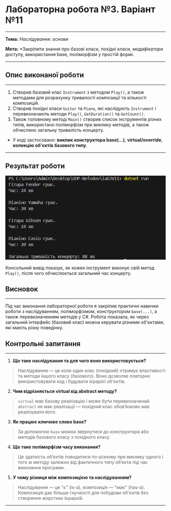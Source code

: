 # Лабораторна робота №3. Варіант №11
---
**Тема:** *Наслідування: основи*

**Мета:** *Закріпити знання про базові класи, похідні класи, модифікатори доступу, використання base, поліморфізм у простій формі.

---
## Опис виконаної роботи
---
1. Створив базовий клас `Instrument` з методом `Play()`, а також методами для розрахунку тривалості композиції та кількості композицій.
2. Створив похідні класи `Guitar` та `Piano`, які наслідують `Instrument` і перевизначають методи `Play()`, `GetDuration()` та `GetCount()`.
3. Також головному методі `Main()` створив список інструментів різних типів, використано поліморфізм при виклику методів, а також обчислено загальну тривалість концерту.
- У коді застосовано: **виклик конструктора base(...)**, **virtual/override**, **колекцію об'єктів базового типу**.

---

## Результат роботи

![alt text](image-1.png)

Консольний вивід показує, як кожен інструмент виконує свій метод `Play()`, після чого обчислюється загальний час концерту.

## Висновок
---
Під час виконання лабораторної роботи я закріпив практичні навички роботи з наслідуванням, поліморфізмом, конструктором `base(...)`, а також перевизначенням методів у C#. Робота показала, як через загальний інтерфейс (базовий клас) можна керувати різними об'єктами, які мають різну поведінку.

## Контрольні запитання
---
1. **Що таке наслідування та для чого воно використовується?**  
> Наслідування — це коли один клас (похідний) отримує властивості та методи іншого класу (базового). Воно дозволяє повторно використовувати код і будувати ієрархії об'єктів.

2. **Чим відрізняється virtual від abstract методу?**  
> `virtual` має базову реалізацію і може бути перевизначений.  
> `abstract` не має реалізації — похідний клас обов’язково має реалізувати його.

3. **Як працює ключове слово base?**  
> За допомогою `base` можна звернутися до конструктора або методів базового класу з похідного класу.

4. **Що таке поліморфізм часу виконання?**  
> Це здатність об’єктів поводитися по-різному при виклику одного і того ж методу залежно від фактичного типу об’єкта під час виконання програми.

5. **У чому різниця між композицією та наслідуванням?**  
> Наслідування — це "є" (is-a), композиція — "має" (has-a). Композиція дає більше гнучкості для побудови об'єктів без створення жорстких ієрархій.

---


